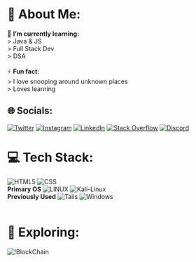 # 💫 About Me:
🌱 **I’m currently learning:**  <br> > Java & JS <br> > Full Stack Dev <br> > DSA <br><br>⚡ **Fun fact:**  <br> > I love snooping around unknown places <br> > Loves learning


## 🌐 Socials:  
[![Twitter](https://img.shields.io/badge/Twitter-%231DA1F2.svg?logo=Twitter&logoColor=white)](https://twitter.com/helplanes) [![Instagram](https://img.shields.io/badge/Instagram-%23E4405F.svg?logo=Instagram&logoColor=white)](https://instagram.com/helplanes) [![LinkedIn](https://img.shields.io/badge/LinkedIn-%230077B5.svg?logo=linkedin&logoColor=white)](https://www.linkedin.com/in/krish-bhagwat-bbb957255/) [![Stack Overflow](https://img.shields.io/badge/-Stackoverflow-FE7A16?logo=stack-overflow&logoColor=white)](https://stackoverflow.com/users/20413840) [![Discord](https://img.shields.io/badge/Discord-%235865F2.svg?logo=discord&logoColor=white)](https://discord.com/users/1037600471730364446)


# 💻 Tech Stack:
![HTML5](https://img.shields.io/badge/html5-%23E34F26.svg?style=for-the-badge&logo=html5&logoColor=white) ![CSS](https://img.shields.io/badge/CSS-239120?&style=for-the-badge&logo=css3&logoColor=white) <br>**Primary OS** ![LINUX](https://img.shields.io/badge/Linux-FCC624?style=for-the-badge&logo=linux&logoColor=black) ![Kali-Linux](https://img.shields.io/badge/Kali-268BEE?style=for-the-badge&logo=kalilinux&logoColor=white) <br>**Previously Used** ![Tails](https://img.shields.io/badge/Tails%20-56347C?&style=for-the-badge&logo=tails&logoColor=white)
![Windows](https://img.shields.io/badge/Windows-0078D6?style=for-the-badge&logo=windows&logoColor=white)
<br><br>
# 🚂 Exploring:
![!BlockChain](https://img.shields.io/badge/BlockChain-000000?style=for-the-badge&logo=bitcoin&logoColor=white)
